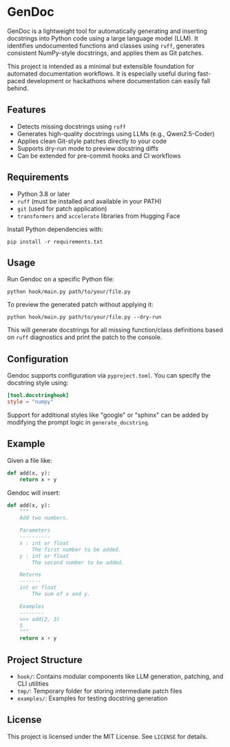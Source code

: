 # GenDoc

GenDoc is a lightweight tool for automatically generating and inserting docstrings into Python code using a large language model (LLM). It identifies undocumented functions and classes using `ruff`, generates consistent NumPy-style docstrings, and applies them as Git patches.

This project is intended as a minimal but extensible foundation for automated documentation workflows. It is especially useful during fast-paced development or hackathons where documentation can easily fall behind.

## Features

- Detects missing docstrings using `ruff`
- Generates high-quality docstrings using LLMs (e.g., Qwen2.5-Coder)
- Applies clean Git-style patches directly to your code
- Supports dry-run mode to preview docstring diffs
- Can be extended for pre-commit hooks and CI workflows

## Requirements

- Python 3.8 or later
- `ruff` (must be installed and available in your PATH)
- `git` (used for patch application)
- `transformers` and `accelerate` libraries from Hugging Face

Install Python dependencies with:

```
pip install -r requirements.txt
```

## Usage

Run Gendoc on a specific Python file:

```
python hook/main.py path/to/your/file.py
```

To preview the generated patch without applying it:

```
python hook/main.py path/to/your/file.py --dry-run
````

This will generate docstrings for all missing function/class definitions based on `ruff` diagnostics and print the patch to the console.

## Configuration

Gendoc supports configuration via `pyproject.toml`. You can specify the docstring style using:

```toml
[tool.docstringhook]
style = "numpy"
````

Support for additional styles like "google" or "sphinx" can be added by modifying the prompt logic in `generate_docstring`.

## Example

Given a file like:

```python
def add(x, y):
    return x + y
```

Gendoc will insert:

```python
def add(x, y):
    """
    Add two numbers.

    Parameters
    ----------
    x : int or float
        The first number to be added.
    y : int or float
        The second number to be added.

    Returns
    -------
    int or float
        The sum of x and y.

    Examples
    --------
    >>> add(2, 3)
    5
    """
    return x + y
```

## Project Structure

* `hook/`: Contains modular components like LLM generation, patching, and CLI utilities
* `tmp/`: Temporary folder for storing intermediate patch files
* `examples/`: Examples for testing docstring generation

## License

This project is licensed under the MIT License. See `LICENSE` for details.
